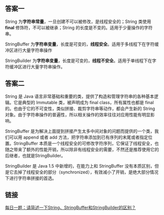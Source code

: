 ## 答案一
String 为**字符串常量**，一旦创建不可以被修改，是线程安全的；String 类使用 **final** 修饰符，不可以被继承；String 的长度是不变的。适用于少量操作的字符串。

StringBuffer 为**字符串变量**，长度是可变的，**线程安全**。适用于多线程下在字符缓冲区进行大量字符串操作

StringBuilder 为**字符串变量**，长度是可变的，**线程不安全**。适用于单线程下在字符缓冲区进行大量字符串操作。

## 答案二
String 是 Java 语言非常基础和重要的类，提供了构造和管理字符串的各种基本逻辑。它是典型的 Immutable 类，被声明成为 final class，所有属性也都是 final 的。也由于它的不可变性，类似拼接、裁剪字符串等动作，都会产生新的 String 对象。由于字符串操作的普遍性，所以相关操作的效率往往对应用性能有明显影响。

StringBuffer 是为解决上面提到拼接产生太多中间对象的问题而提供的一个类，我们可以用 append 或者 add 方法，把字符串添加到已有序列的末尾或者指定位置。StringBuffer 本质是一个线程安全的可修改字符序列，它保证了线程安全，也随之带来了额外的性能开销，所以除非有线程安全的需要，不然还是推荐使用它的后继者，也就是StringBuilder。

StringBuilder 是 Java 1.5 中新增的，在能力上和 StringBuffer 没有本质区别，但是它去掉了线程安全的部分（synchronized），有效减小了开销，是绝大部分情况下进行字符串拼接的首选。

## 链接
[每日一题：请简述一下String、StringBuffer和StringBuilder的区别？](https://github.com/Moosphan/Android-Daily-Interview/issues/22)
